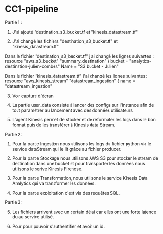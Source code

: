 # CC1-pipeline

Partie 1 : 
1. J'ai ajouté "destination_s3_bucket.tf et "kinesis_datastream.tf"

2. J'ai changé les fichiers "destination_s3_bucket.tf" et "kinesis_datastream.tf"

Dans le fichier "destination_s3_bucket.tf" j'ai changé les lignes suivantes : 
  resource "aws_s3_bucket" "summary_destination" {
  bucket = "analytics-destination-julien-combes"
     Name        = "S3 bucket - Julien"
     
Dans le fichier "kinesis_datastream.tf" j'ai changé les lignes suivantes : 
resource "aws_kinesis_stream" "datastream_ingestion" {
  name        = "datastream_ingestion"


3. Voir capture d'écran

5. La partie user_data consiste à lancer des configs sur l'instance afin de tout paramétrer au lancement avec des données utilisateurs

6. L'agent Kinesis permet de stocker et de reformater les logs dans le bon format puis de les transférer à Kinesis data Stream.

Partie 2:

1. Pour la partie Ingestion nous utilisons les logs du fichier python via le service dataStream qui le lit grâce au fichier producer. 

2. Pour la partie Stockage nous utilisons AWS S3 pour stocker le stream de destination dans une bucket et pour transporter les données nous utilisons le serive Kinesis Firehose.

3. Pour la partie Transformation, nous utilisons le service Kinesis Data Analytics qui va transformer les données.

4. Pour la partie exploitation c'est via des requêtes SQL.

Partie 3:

5. Les fichiers arrivent avec un certain délai car elles ont une forte latence du au service utilisé.

6. Pour pour pouvoir s'authentifier et avoir un id.
